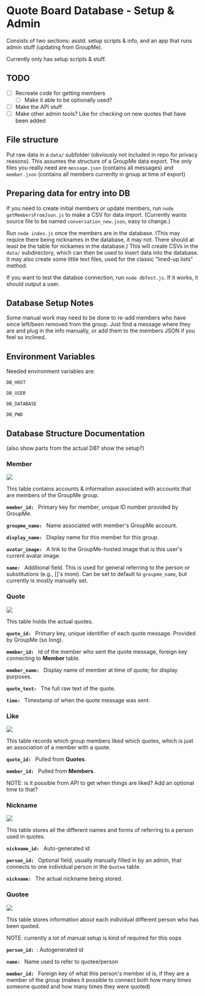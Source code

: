 # Quote Board Database - Setup & Admin

Consists of two sections: asstd. setup scripts & info, and an app that runs admin stuff (updating from GroupMe).

Currently only has setup scripts & stuff.

## TODO

- [ ] Recreate code for getting members
  - [ ] Make it able to be optionally used?
- [ ] Make the API stuff
- [ ] Make other admin tools? Like for checking on new quotes that have been added

## File structure

Put raw data in a `data/` subfolder (obviously not included in repo for privacy reasons). This assumes the structure of a GroupMe data export. The only files you really need are `message.json` (contains all messages) and `member.json` (contains all members currently in group at time of export)

## Preparing data for entry into DB

If you need to create initial members or update members, run `node getMembersFromJson.js` to make a CSV for data import. (Currently wants source file to be named `conversation_new.json`, easy to change.)

Run `node index.js` once the members are in the database. (This may require there being nicknames in the database, it may not. There should at least be the table for nickames in the database.) This will create CSVs in the `data/` subdirectory, which can then be used to insert data into the database. It may also create some little text files, used for the classic "lined-up lists" method.

If you want to test the databse connection, run `node dbTest.js`. If it works, it should output a user.

## Database Setup Notes

Some manual work may need to be done to re-add members who have since left/been removed from the group. Just find a message where they are and plug in the info manually, or add them to the members JSON if you feel so inclined.

## Environment Variables

Needed environment variables are:

`DB_HOST`

`DB_USER`

`DB_DATABASE`

`DB_PWD`

## Database Structure Documentation

(also show parts from the actual DB? show the setup?)

### Member

![](images/member_erd.jpg)

This table contains accounts & information associated with accounts that are members of the GroupMe group.

**`member_id: `** Primary key for member, unique ID number provided by GroupMe.

**`groupme_name: `** Name associated with member's GroupMe account.

**`display_name: `** Display name for this member for this group.

**`avatar_image: `** A link to the GroupMe-hosted image that is this user's current avatar image.

**`name: `** Additional field. This is used for general referring to the person or substitutions (e.g., []'s mom). Can be set to default to `groupme_name`, but currently is mostly manually set.

### Quote

![](images/quote_erd.jpg)

This table holds the actual quotes.

**`quote_id: `** Primary key, unique identifier of each quote message. Provided by GroupMe (so long).

**`member_id: `** Id of the member who sent the quote message, foreign key connecting to **Member** table.

**`member_name: `** Display name of member at time of quote; for display purposes.

**`quote_text: `** The full raw text of the quote.

**`time: `** Timestamp of when the quote message was sent.

### Like

![](images/like_erd.jpg)

This table records which group members liked which quotes, which is just an association of a member with a quote.

**`quote_id: `** Pulled from **Quotes**.

**`member_id: `** Pulled from **Members**.

NOTE: is it possible from API to get when things are liked? Add an optional time to that?

### Nickname

![](images/nickname_erd.jpg)

This table stores all the different names and forms of referring to a person used in quotes.

**`nickname_id: `** Auto-generated id

**`person_id: `** Optional field, usually manually filled in by an admin, that connects to one individual person in the `Quotee` table.

**`nickname: `** The actual nickname being stored.

### Quotee

![](images/quotee_erd.jpg)

This table stores information about each individual different person who has been quoted.

NOTE: currently a lot of manual setup is kind of required for this oops

**`person_id: `**: Autogenerated id

**`name: `** Name used to refer to quotee/person

**`member_id: `** Foreign key of what this person's member id is, if they are a member of the group (makes it possible to connect both how many times someone quoted and how many times they were quoted)
